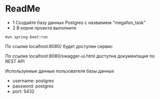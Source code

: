 # ReadMe

* 1 Создайте базу данных Postgres с названием "megafon_task"
* 2 В корне проекта выполните 
```
mvn spring-boot:run
```
По ссылке localhost:8080/ будет доступен сервис

По ссылке localhost:8080/swagger-ui.html доступна документация по REST API

Используемые данные пользователя базы данных
* username: postgres
* password: postgres
* port: 5432